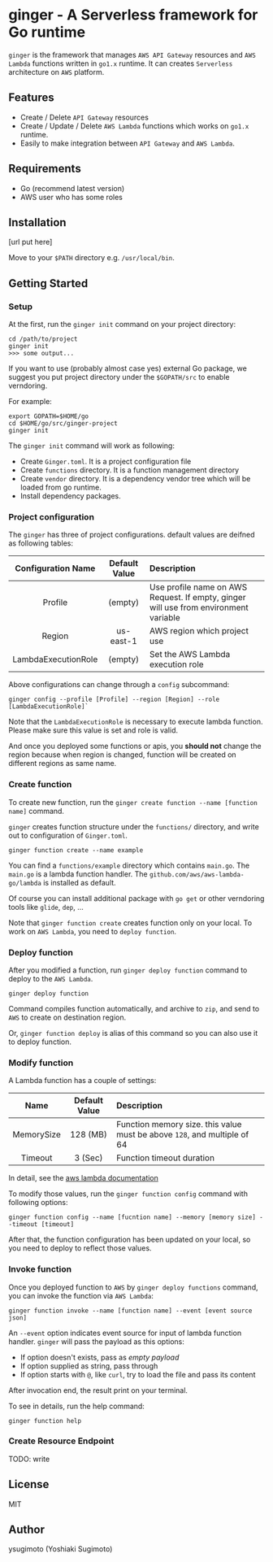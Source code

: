 # ginger - A Serverless framework for Go runtime

`ginger` is the framework that manages `AWS API Gateway` resources and `AWS Lambda` functions written in `go1.x` runtime.
It can creates `Serverless` architecture on `AWS` platform.

## Features

- Create / Delete `API Gateway` resources
- Create / Update / Delete `AWS Lambda` functions which works on `go1.x` runtime.
- Easily to make integration between `API Gateway` and `AWS Lambda`.

## Requirements

- Go (recommend latest version)
- AWS user who has some roles

## Installation

[url put here]

Move to your `$PATH` directory e.g. `/usr/local/bin`.

## Getting Started


### Setup

At the first, run the `ginger init` command on your project directory:


```
cd /path/to/project
ginger init
>>> some output...
```

If you want to use (probably almost case yes) external Go package, we suggest you put project directory under the `$GOPATH/src` to enable verndoring.

For example:

```
export GOPATH=$HOME/go
cd $HOME/go/src/ginger-project
ginger init
```

The `ginger init` command will work as following:

- Create `Ginger.toml`. It is a project configuration file
- Create `functions` directory. It is a function management directory
- Create `vendor` directory. It is a dependency vendor tree which will be loaded from go runtime.
- Install dependency packages.

### Project configuration

The `ginger` has three of project configurations. default values are deifned as following tables:

| Configuration Name  | Default Value | Description                                                                          |
|:-------------------:|:-------------:|:-------------------------------------------------------------------------------------|
| Profile             | (empty)       | Use profile name on AWS Request. If empty, ginger will use from environment variable |
| Region              | us-east-1     | AWS region which project use                                                         |
| LambdaExecutionRole | (empty)       | Set the AWS Lambda execution role                                                    |

Above configurations can change through a `config` subcommand:

```
ginger config --profile [Profile] --region [Region] --role [LambdaExecutionRole]`
```

Note that the `LambdaExecutionRole` is necessary to execute lambda function. Please make sure this value is set and role is valid.

And once you deployed some functions or apis, you __should not__ change the region because when region is changed, function will be created on different regions as same name.

### Create function

To create new function, run the `ginger create function --name [function name]` command.

`ginger` creates function structure under the `functions/` directory, and write out to configuration of `Ginger.toml`.

```
ginger function create --name example
```

You can find a `functions/example` directory which contains `main.go`. The `main.go` is a lambda function handler. The `github.com/aws/aws-lambda-go/lambda` is installed as default.

Of course you can install additional package with `go get` or other verndoring tools like `glide`, `dep`, ...

Note that `ginger function create` creates function only on your local. To work on `AWS Lambda`, you need to `deploy function`.

### Deploy function

After you modified a function, run `ginger deploy function` command to deploy to the `AWS Lambda`.

```
ginger deploy function
```

Command compiles function automatically, and archive to `zip`, and send to `AWS` to create on destination region.

Or, `ginger function deploy` is alias of this command so you can also use it to deploy function.

### Modify function

A Lambda function has a couple of settings:

| Name       | Default Value | Description                                                              |
|:----------:|:-------------:|:-------------------------------------------------------------------------|
| MemorySize | 128 (MB)      | Function memory size. this value must be above `128`, and multiple of 64 |
| Timeout    | 3 (Sec)       | Function timeout duration                                                |

In detail, see the [aws lambda documentation](https://docs.aws.amazon.com/lambda/latest/dg/limits.html)

To modify those values, run the `ginger function config` command with following options:

```
ginger function config --name [fucntion name] --memory [memory size] --timeout [timeout]
```

After that, the function configuration has been updated on your local, so you need to deploy to reflect those values.

### Invoke function

Once you deployed function to `AWS` by `ginger deploy functions` command, you can invoke the function via `AWS Lambda`:

```
ginger function invoke --name [function name] --event [event source json]
```

An `--event` option indicates event source for input of lambda function handler. `ginger` will pass the payload as this options:

- If option doesn't exists, pass as _empty payload_
- If option supplied as string, pass through
- If option starts with `@`, like `curl`, try to load the file and pass its content

After invocation end, the result print on your terminal.

To see in details, run the help command:

```
ginger function help
```

### Create Resource Endpoint

TODO: write

## License

MIT

## Author

ysugimoto (Yoshiaki Sugimoto)


